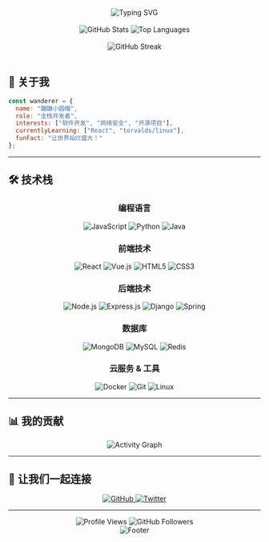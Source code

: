 <div align="center">
  <img src="https://readme-typing-svg.demolab.com?font=Fira+Code&pause=1000&color=6366F1&center=true&vCenter=true&width=435&lines=你好，我是+蹦蹦小圆帽+%F0%9F%8C%8F;欢迎来到我的GitHub+Profile+%F0%9F%91%8B;让世界灿烂盛大！+%F0%9F%9A%80" alt="Typing SVG" />
</div>

<br>

<div align="center">
  <img src="https://github-readme-stats.vercel.app/api?username=wanderer-fly&show_icons=true&theme=tokyonight&hide_border=true&count_private=true" alt="GitHub Stats" />
  <img src="https://github-readme-stats.vercel.app/api/top-langs/?username=wanderer-fly&layout=compact&theme=tokyonight&hide_border=true" alt="Top Languages" />
</div>

<br>

<div align="center">
  <img src="https://github-readme-streak-stats.herokuapp.com/?user=wanderer-fly&theme=tokyonight&hide_border=true" alt="GitHub Streak" />
</div>

<br>

## 🚀 关于我

```javascript
const wanderer = {
  name: "蹦蹦小圆帽",
  role: "全栈开发者",
  interests: ["软件开发", "网络安全", "开源项目"],
  currentlyLearning: ["React", "torvalds/linux"],
  funFact: "让世界灿烂盛大！"
};
```

---

## 🛠️ 技术栈

<div align="center">
  
### 编程语言
![JavaScript](https://img.shields.io/badge/JavaScript-F7DF1E?style=for-the-badge&logo=javascript&logoColor=black)
![Python](https://img.shields.io/badge/Python-3776AB?style=for-the-badge&logo=python&logoColor=white)
![Java](https://img.shields.io/badge/Java-ED8B00?style=for-the-badge&logo=java&logoColor=white)

### 前端技术
![React](https://img.shields.io/badge/React-20232A?style=for-the-badge&logo=react&logoColor=61DAFB)
![Vue.js](https://img.shields.io/badge/Vue.js-4FC08D?style=for-the-badge&logo=vue.js&logoColor=white)
![HTML5](https://img.shields.io/badge/HTML5-E34F26?style=for-the-badge&logo=html5&logoColor=white)
![CSS3](https://img.shields.io/badge/CSS3-1572B6?style=for-the-badge&logo=css3&logoColor=white)

### 后端技术
![Node.js](https://img.shields.io/badge/Node.js-43853D?style=for-the-badge&logo=node.js&logoColor=white)
![Express.js](https://img.shields.io/badge/Express.js-404D59?style=for-the-badge)
![Django](https://img.shields.io/badge/Django-092E20?style=for-the-badge&logo=django&logoColor=white)
![Spring](https://img.shields.io/badge/Spring-6DB33F?style=for-the-badge&logo=spring&logoColor=white)

### 数据库
![MongoDB](https://img.shields.io/badge/MongoDB-4EA94B?style=for-the-badge&logo=mongodb&logoColor=white)
![MySQL](https://img.shields.io/badge/MySQL-00000F?style=for-the-badge&logo=mysql&logoColor=white)
![Redis](https://img.shields.io/badge/Redis-DC382D?style=for-the-badge&logo=redis&logoColor=white)

### 云服务 & 工具
![Docker](https://img.shields.io/badge/Docker-2496ED?style=for-the-badge&logo=docker&logoColor=white)
![Git](https://img.shields.io/badge/Git-F05032?style=for-the-badge&logo=git&logoColor=white)
![Linux](https://img.shields.io/badge/Linux-FCC624?style=for-the-badge&logo=linux&logoColor=black)

</div>

---

## 📊 我的贡献

<div align="center">
  <img src="https://github-readme-activity-graph.vercel.app/graph?username=wanderer-fly&theme=tokyonight&hide_border=true" alt="Activity Graph" />
</div>

---

## 🤝 让我们一起连接

<div align="center">
  <a href="https://github.com/wanderer-fly">
    <img src="https://img.shields.io/badge/GitHub-100000?style=for-the-badge&logo=github&logoColor=white" alt="GitHub" />
  </a>
  <a href="https://twitter.com/wandererfly">
    <img src="https://img.shields.io/badge/Twitter-1DA1F2?style=for-the-badge&logo=twitter&logoColor=white" alt="Twitter" />
  </a>
</div>

---

<div align="center">
  <img src="https://komarev.com/ghpvc/?username=wanderer-fly&label=Profile%20views&color=0e75b6&style=flat" alt="Profile Views" />
  <img src="https://img.shields.io/github/followers/wanderer-fly?label=Followers&style=social" alt="GitHub Followers" />
</div>

<div align="center">
  <img src="https://capsule-render.vercel.app/api?type=waving&color=gradient&height=100&section=footer" alt="Footer" />
</div>
